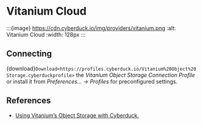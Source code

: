 Vitanium Cloud
===

:::{image} https://cdn.cyberduck.io/img/providers/vitanium.png
:alt: Vitanium Cloud
:width: 128px
:::

## Connecting

{download}`Download<https://profiles.cyberduck.io/Vitanium%20Object%20Storage.cyberduckprofile>` the *Vitanium Object Storage Connection Profile* or install it from *Preferences… → Profiles* for preconfigured settings.

## References

- [Using Vitanium’s Object Storage with Cyberduck.](https://vitanium.com/using-vitaniums-object-storage-with-cyberduck/)